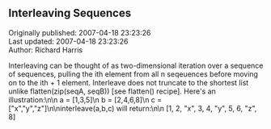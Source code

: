 ## Interleaving Sequences  
Originally published: 2007-04-18 23:23:26  
Last updated: 2007-04-18 23:23:26  
Author: Richard Harris  
  
Interleaving can be thought of as two-dimensional iteration over a sequence of sequences, pulling the ith element from all n seqeuences before moving on to the ith + 1 element. Interleave does not truncate to the shortest list unlike flatten(zip(seqA, seqB)) [see flatten() recipe]. Here's an illustration:\n\n    a = [1,3,5]\n    b = [2,4,6,8]\n    c = ["x","y","z"]\n\ninterleave(a,b,c) will return:\n\n    [1, 2, "x", 3, 4, "y", 5, 6, "z", 8]